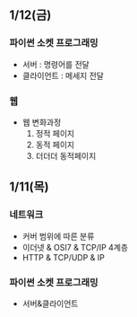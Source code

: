 ## 1/12(금)  
### 파이썬 소켓 프로그래밍  
   - 서버 : 명령어를 전달 
   - 클라이언트 : 메세지 전달 

### 웹  
   - 웹 변화과정  
      1. 정적 페이지 
      2. 동적 페이지
      3. 더더더 동적페이지 




## 1/11(목) 
### 네트워크  
   - 커버 범위에 따른 분류  
   - 이더넷 & OSI7 & TCP/IP 4계층 
   - HTTP & TCP/UDP & IP

### 파이썬 소켓 프로그래밍  
   - 서버&클라이언트